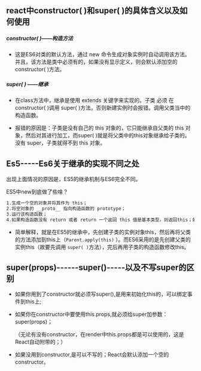 ## react中constructor( )和super( )的具体含义以及如何使用

##### constructor( )——构造方法

- 这是ES6对类的默认方法，通过 new 命令生成对象实例时自动调用该方法。并且，该方法是类中必须有的，如果没有显示定义，则会默认添加空的constructor( )方法。

##### super( ) ——继承

- 在class方法中，继承是使用 extends 关键字来实现的。子类 必须 在 constructor( )调用 super( )方法，否则新建实例时会报错。调用父类当中的构造函数。

- 报错的原因是：子类是没有自己的 this 对象的，它只能继承自父类的 this 对象，然后对其进行加工，而super( )就是将父类中的this对象继承给子类的。没有 super，子类就得不到 this 对象。

## Es5-----Es6关于继承的实现不同之处

出现上面情况的原因是，ES5的继承机制与ES6完全不同。

ES5中new到底做了些啥？

```tex
1.生成一个空的对象并将其作为 this；
2.将空对象的 __proto__ 指向构造函数的 prototype；
3.运行该构造函数；
4.如果构造函数没有 return 或者 return 一个返回 this 值是基本类型，则返回this；如果 return 一个引用类型，则返回这个引用类型。
```

- 简单解释，就是在ES5的继承中，先创建子类的实例对象this，然后再将父类的方法添加到this上（`Parent.apply(this)` ）。而ES6采用的是先创建父类的实例this（故要先调用 `super( )`方法），完后再用子类的构造函数修改this。

## super(props)------super()-----以及不写super的区别

- 如果你用到了constructor就必须写super(),是用来初始化this的，可以绑定事件到this上;

- 如果你在constructor中要使用this.props,就必须给super加参数：super(props)；

  （无论有没有constructor，在render中this.props都是可以使用的，这是React自动附带的；）

- 如果没用到constructor,是可以不写的；React会默认添加一个空的constructor。